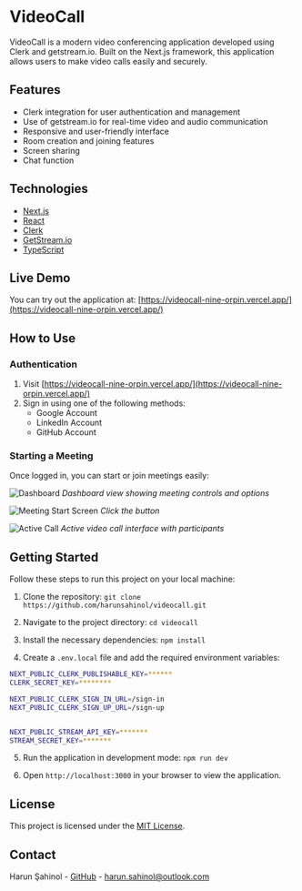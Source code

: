 # VideoCall
VideoCall is a modern video conferencing application developed using Clerk and getstream.io. Built on the Next.js framework, this application allows users to make video calls easily and securely.

## Features
- Clerk integration for user authentication and management
- Use of getstream.io for real-time video and audio communication
- Responsive and user-friendly interface
- Room creation and joining features
- Screen sharing
- Chat function

## Technologies
- [Next.js](https://nextjs.org/)
- [React](https://reactjs.org/)
- [Clerk](https://clerk.dev/)
- [GetStream.io](https://getstream.io/)
- [TypeScript](https://www.typescriptlang.org/)

## Live Demo
You can try out the application at: [https://videocall-nine-orpin.vercel.app/](https://videocall-nine-orpin.vercel.app/)

## How to Use

### Authentication
1. Visit [https://videocall-nine-orpin.vercel.app/](https://videocall-nine-orpin.vercel.app/)
2. Sign in using one of the following methods:
   - Google Account
   - LinkedIn Account
   - GitHub Account

### Starting a Meeting
Once logged in, you can start or join meetings easily:

![Dashboard](./somephotos/img1.jpg)
*Dashboard view showing meeting controls and options*

![Meeting Start Screen](./somephotos/img2.jpg)
*Click the button*


![Active Call](./somephotos/img3.jpg)
*Active video call interface with participants*

## Getting Started
Follow these steps to run this project on your local machine:

1. Clone the repository:
```git clone https://github.com/harunsahinol/videocall.git```

2. Navigate to the project directory:
```cd videocall```

3. Install the necessary dependencies:
```npm install```

4. Create a `.env.local` file and add the required environment variables:
```bash
NEXT_PUBLIC_CLERK_PUBLISHABLE_KEY=******
CLERK_SECRET_KEY=********

NEXT_PUBLIC_CLERK_SIGN_IN_URL=/sign-in
NEXT_PUBLIC_CLERK_SIGN_UP_URL=/sign-up


NEXT_PUBLIC_STREAM_API_KEY=*******
STREAM_SECRET_KEY=*******
```

5. Run the application in development mode:
```npm run dev```

6. Open `http://localhost:3000` in your browser to view the application.

## License
This project is licensed under the [MIT License](LICENSE).

## Contact
Harun Şahinol - [GitHub](https://github.com/harunsahinol) - harun.sahinol@outlook.com
